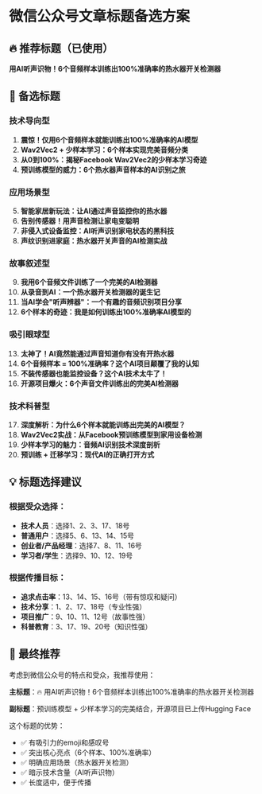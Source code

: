 # 微信公众号文章标题备选方案

## 🔥 推荐标题（已使用）
**用AI听声识物！6个音频样本训练出100%准确率的热水器开关检测器**

## 📝 备选标题

### 技术导向型
1. **震惊！仅用6个音频样本就能训练出100%准确率的AI模型**
2. **Wav2Vec2 + 少样本学习：6个样本实现完美音频分类**
3. **从0到100%：揭秘Facebook Wav2Vec2的少样本学习奇迹**
4. **预训练模型的威力：6个热水器声音样本的AI识别之旅**

### 应用场景型
5. **智能家居新玩法：让AI通过声音监控你的热水器**
6. **告别传感器！用声音检测让家电变聪明**
7. **非侵入式设备监控：AI听声识别家电状态的黑科技**
8. **声纹识别进家庭：热水器开关声音的AI检测实战**

### 故事叙述型
9. **我用6个音频文件训练了一个完美的AI检测器**
10. **从录音到AI：一个热水器开关检测器的诞生记**
11. **当AI学会"听声辨器"：一个有趣的音频识别项目分享**
12. **6个样本的奇迹：我是如何训练出100%准确率AI模型的**

### 吸引眼球型
13. **太神了！AI竟然能通过声音知道你有没有开热水器**
14. **6个音频样本 = 100%准确率？这个AI项目颠覆了我的认知**
15. **不装传感器也能监控设备？这个AI技术太牛了！**
16. **开源项目爆火：6个声音文件训练出的完美AI检测器**

### 技术科普型
17. **深度解析：为什么6个样本就能训练出完美的AI模型？**
18. **Wav2Vec2实战：从Facebook预训练模型到家用设备检测**
19. **少样本学习的魅力：音频AI识别技术深度剖析**
20. **预训练 + 迁移学习：现代AI的正确打开方式**

## 💡 标题选择建议

### 根据受众选择：
- **技术人员**：选择1、2、3、17、18号
- **普通用户**：选择5、6、13、14、15号  
- **创业者/产品经理**：选择7、8、11、16号
- **学习者/学生**：选择9、10、12、19号

### 根据传播目标：
- **追求点击率**：13、14、15、16号（带有惊叹和疑问）
- **技术分享**：1、2、17、18号（专业性强）
- **项目推广**：9、10、11、12号（故事性强）
- **科普教育**：3、17、19、20号（知识性强）

## 🎯 最终推荐

考虑到微信公众号的特点和受众，我推荐使用：

**主标题**：🔥 用AI听声识物！6个音频样本训练出100%准确率的热水器开关检测器

**副标题**：预训练模型 + 少样本学习的完美结合，开源项目已上传Hugging Face

这个标题的优势：
- ✅ 有吸引力的emoji和感叹号
- ✅ 突出核心亮点（6个样本、100%准确率）
- ✅ 明确应用场景（热水器开关检测）
- ✅ 暗示技术含量（AI听声识物）
- ✅ 长度适中，便于传播 